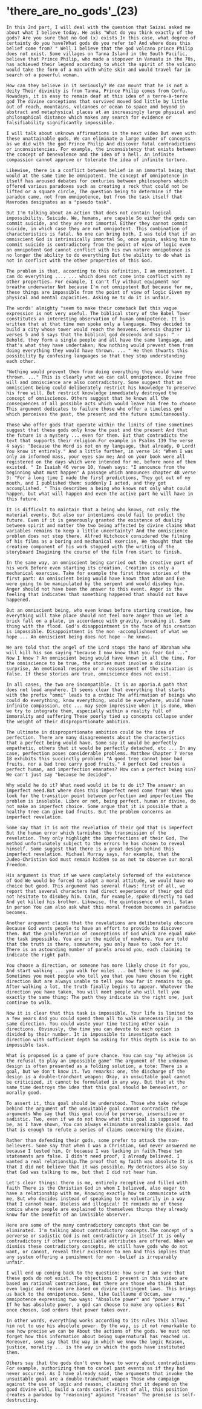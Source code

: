 <h1> 'there_are_no_gods'_(23) </h1>

    In this 2nd part, I will deal with the question that Saizai asked me about what I believe today. He asks "What do you think exactly of the gods? Are you sure that no God (x) exists In this case, what degree of certainty do you have?What gods do you refer to? And where does this belief come from? " Well I believe that the god volcano prince Philip does not exist. Some villages on Tanna Island in the South Pacific, believe that Prince Philip, who made a stopover in Vanuatu in the 70s, has achieved their legend according to which the spirit of the volcano would take the form of a man with white skin and would travel far in search of a powerful woman. 

    How can they believe in it seriously? We can mount that he is not a deity Their divinity is from Tanna, Prince Philip comes from Corfu. Nowadays, it is easy to remain deaf at this idea of a terre-à-terre god The divine conceptions that survived moved God little by little out of reach, mountains, volcanoes or ocean to space and beyond in abstract and metaphysical places at an increasingly large physical and philosophical distance which makes any search for evidence or falsifiability significantly impossible. 

    I will talk about unknown affirmations in the next video But even with these unattainable gods, We can eliminate a large number of concepts as we did with the god Prince Philip And discover fatal contradictions or inconsistencies. For example, the inconsistency that exists between the concept of benevolence and the idea of a hell. An infinite compassion cannot approve or tolerate the idea of infinite torture. 

    Likewise, there is a conflict between belief in an immortal being that would at the same time be omnipotent. The concept of omnipotence in itself has aroused debates for centuries between philosophers which offered various paradoxes such as creating a rock that could not be lifted or a square circle, The question being to determine if the paradox came, not from omnipotence, but from the task itself that Mavrodes designates as a "pseudo task". 

    But I'm talking about an action that does not contain logical impossibility. Suicide. We, humans, are capable So either the gods can commit suicide, and they are not immortal Either they cannot commit suicide, in which case they are not omnipotent. This combination of characteristics is fatal. No one can bring both. I was told that if an omniscient God is intrinsically immortal So, once again, asking him to commit suicide is contradictory from the point of view of logic even an omnipotent God cannot conflict with his own nature omnipotence is no longer the ability to do everything But the ability to do what is not in conflict with the other properties of this God. 

    The problem is that, according to this definition, I am omnipotent. I can do everything .... ... which does not come into conflict with my other properties. For example, I can't fly without equipment nor breathe underwater Not because I'm not omnipotent But because for me, these things are impossible from the point of view of logic Given my physical and mental capacities. Asking me to do it is unfair. 

    The words' almighty "seem to make their comeback But this vague expression is not very useful. The biblical story of the Babel Tower constitutes an interesting observation of human omnipotence. It is written that at that time men spoke only a language. They decided to build a city whose tower would reach the heavens. Genesis Chapter 11 verses 5 and 6 says that the biblical god descends and says: " - Behold, they form a single people and all have the same language, and that's what they have undertaken; Now nothing would prevent them from doing everything they would have thrown. ... " He then thwarts this possibility By confusing languages so that they stop understanding each other. 

    "Nothing would prevent them from doing everything they would have thrown. ..." This is clearly what we can call omnipotence. Divine free will and omniscience are also contradictory. Some suggest that an omniscient being could deliberately restrict his knowledge To preserve his free will. But restrict knowledge immediately destroyed the concept of omniscience. Others suggest that he knows all the consequences of all possible acts which would leave him free to choose This argument dedicates to failure those who offer a timeless god which perceives the past, the present and the future simultaneously. 

    Those who offer gods that operate within the limits of time sometimes suggest that these gods only know the past and the present And that the future is a mystery ... even for them. But that contradicts the text that supports their religion.For example in Psalms 139 The verse 4 says: "Because the Word is not on my language, that already, O Lord! You know it entirely." And a little further, in verse 14: "When I was only an informed mass, your eyes saw me; And on your book were all registered on the days which were intended for me, before none of them existed. " In Isaiah 46 verse 10, Yaweh says: "I announce from the beginning what must happen" A passage which announces chapter 48 verse 3: "For a long time I made the first predictions, They got out of my mouth, and I published them: suddenly I acted, and they got accomplished. " This describes a being who knows not only what could happen, but what will happen And even the active part he will have in this future. 

    It is difficult to maintain that a being who knows, not only the material events, But also our intentions could fail to predict the future. Even if it is generously granted the existence of duality between spirit and matter the two being affected by divine claims What variables remains to keep a little uncertainty? And the omniscience problem does not stop there. Alfred Hitchcock considered the filming of his films as a boring and mechanical exercise, He thought that the creative component of his work stopped with the writing of the storyboard Imagining the course of the film from start to finish. 

    In the same way, an omniscient being carried out the creative part of his work Before even starting its creation. Creation is only a mechanical exercise. Take for example the first three stories of the first part: An omniscient being would have known that Adam and Eve were going to be manipulated by the serpent and would disobey him. Anger should not have been the answer to this event. Anger is the feeling that indicates that something happened that should not have happened. 

    But an omniscient being, who even knows before starting creation, how everything will take place should not feel more anger than we let a brick fall on a plate, in accordance with gravity, breaking it. Same thing with the flood. God's disappointment in the face of his creation is impossible. Disappointment is the non -accomplishment of what we hope ... An omniscient being does not hope - he knows. 

    We are told that the angel of the Lord stops the hand of Abraham who will kill his son saying "because I now know that you fear God ..." Now I know ? An omniscient being would have known it all the time. For the omniscience to be true, the stories must involve a divine surprise, An emotional response or a reassessment of the situation is false. If these stories are true, omniscience does not exist. 

    In all cases, the two are incompatible. It is an aporia.A path that does not lead anywhere. It seems clear that everything that starts with the prefix "omni" leads to a cntbic The affirmation of beings who could do everything, know everything, would be everywhere, would have infinite compassion, etc ... may seem impressive when it is done, When we try to integrate them, especially within a reality full of immorality and suffering These poorly tied up concepts collapse under the weight of their disproportionate ambition. 

    The ultimate in disproportionate ambition could be the idea of perfection. There are many disagreements about the characteristics that a perfect being would have. Some say it would be perfectly empathetic, others that it would be perfectly detached, etc ... In any case, perfection poses considerable problems. Matthew Chapter 7 Verse 18 exhibits this succinctly problem: "A good tree cannot bear bad fruits, nor a bad tree carry good fruits." A perfect God creates a perfect human, and imperfection emanates? How can a perfect being sin? We can't just say "because he decided". 

    Why would he do it? What need would it be to do it? The answer: an imperfect need.But where does this imperfect need come from? When you look for the transition point between perfection and imperfection The problem is insoluble. Libre or not, being perfect, human or divine, do not make an imperfect choice. Some argue that it is possible that a healthy tree can give bad fruits. But the problem concerns an imperfect revelation. 

    Some say that it is not the revelation of their god that is imperfect But the human error which tarnishes the transmission of the revelation. They only highlight the imperfections of their God, The method unfortunately subject to the errors he has chosen to reveal himself. Some suggest that there is a great design behind this imperfect revelation. Michael Murray says, for example, that the Judeo-Christian God must remain hidden so as not to observe our moral freedom. 

    His argument is that if we were completely informed of the existence of God We would be forced to adopt a moral attitude, we would have no choice but good. This argument has several flaws: first of all, we report that several characters had direct experience of their god did not hesitate to disobey him. Cain, for example, spoke directly to God And yet killed his brother. Likewise, the quintessence of evil, Satan in person You can also ask what this moral freedom becomes in paradise becomes. 

    Another argument claims that the revelations are deliberately obscure Because God wants people to have an effort to provide to discover them. But the proliferation of conceptions of God which are equal make the task impossible. You are in the middle of nowhere. You are told that the truth is there, somewhere, you only have to look for it. There is an astounding number of panels around you, each claiming to indicate the right path. 

    You choose a direction, or someone has more likely chose it for you, And start walking ... you walk for miles ... but there is no god. Sometimes you meet people who tell you that you have chosen the right direction But are always unable to tell you how far it remains to go. After walking a lot, the truth finally begins to appear. Whatever the direction you have taken, You will meet people who will tell you exactly the same thing: The path they indicate is the right one, just continue to walk. 

    Now it is clear that this task is impossible. Your life is limited to a few years And you could spend them all to walk unnecessarily in the same direction. You could waste your time testing other vain directions. Obviously, the time you can devote to each option is divided by their number. It is impossible to investigate each direction with sufficient depth So asking for this depth is akin to an impossible task. 

    What is proposed is a game of pure chance. You can say "my atheism is the refusal to play an impossible game" The argument of the unknown design is often presented as a folding solution, a tote: There is a goal, but we don't know it. Two remarks: one, the discharge of the design is a double-tranchant weapon: Okay, an unsuitable goal cannot be criticized, it cannot be formulated in any way. But that at the same time destroys the idea that this goal should be benevolent, or morally good. 

    To assert it, this goal should be understood. Those who take refuge behind the argument of the unsuitable goal cannot contradict the arguments Who say that this goal could be perverse, insensitive or sadistic. Two, even if we do not know what this goal is supposed to be, as I have shown, You can always eliminate unrealizable goals. And that is enough to refute a series of claims concerning the divine. 

    Rather than defending their gods, some prefer to attack the non-believers. Some say that when I was a Christian, God never answered me because I tested him, Or because I was lacking in faith.These two statements are false. I didn't need proof, I already believed. I wanted a real relationship.The proof that my faith was absolute It is that I did not believe that it was possible. My detractors also say that God was talking to me, but that I did not hear him. 

    Let's clear things: there is me, entirely receptive and filled with faith There is the Christian God in whom I believed, also eager to have a relationship with me, Knowing exactly how to communicate with me, But who decides instead of speaking to me voluntarily in a way that I cannot hear. Useless and illogical! It reminds me of these comics where people are explained to themselves things they already know for the benefit of an invisible observer. 

    Here are some of the many contradictory concepts that can be eliminated. I'm talking about contradictory concepts.The concept of a perverse or sadistic God is not contradictory in itself It is only contradictory if other irreconcilable attributes are offered. When we dismiss these contradictory concepts, We still have gods who do not want, or cannot, reveal their existence to men And this implies that any system offering a punishment for non -belief is irreparably unfair. 

    I will end up coming back to the question: how sure I am sure that these gods do not exist. The objections I present in this video are based on rational contractions, But there are those who think that even logic and reason are based on divine contingent laws. This brings us back to the omnipotence. Some, like Guillaume d'Occam, saw omnipotence expressing two ways: "Absolute power" and "power array." If he has absolute power, a god can choose to make any options But once chosen, God orders that power takes over. 

    In other words, everything works according to its rules This allows him not to use his absolute power. By the way, is it not remarkable to see how precise we can be About the actions of the gods. We must not forget how this information about being supernatural has reached us. Moreover, some say that the way in which we know the logic Reason, justice, morality ... is the way in which the gods have instituted them. 

    Others say that the gods don't even have to worry about contradictions For example, authorizing them to cancel past events as if they had never occurred. As I have already said, the arguments that invoke the unsuitable goal are a double-tranchant weapon Those who campaign against the use of logic and reason, claiming that it depend on the good divine will, Build a cards castle. First of all, this position creates a paradox by "reasoning" against "reason" The premise is self-destructing. 